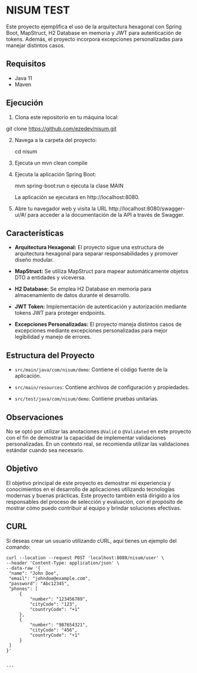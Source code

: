 # NISUM TEST

Este proyecto ejemplifica el uso de la arquitectura hexagonal con Spring Boot, MapStruct, H2 Database en memoria y JWT para autenticación de tokens. Además, el proyecto incorpora excepciones personalizadas para manejar distintos casos.

## Requisitos

- Java 11
- Maven

## Ejecución

1. Clona este repositorio en tu máquina local:

git clone https://github.com/ezedev/nisum.git


2. Navega a la carpeta del proyecto:

    cd nisum
3. Ejecuta un mvn clean compile

3. Ejecuta la aplicación Spring Boot:

    mvn spring-boot:run o ejecuta la clase MAIN

    La aplicación se ejecutará en http://localhost:8080.

4. Abre tu navegador web y visita la URL http://localhost:8080/swagger-ui/#/ para acceder a la documentación de la API a través de Swagger.

## Características

- **Arquitectura Hexagonal:** El proyecto sigue una estructura de arquitectura hexagonal para separar responsabilidades y promover diseño modular.

- **MapStruct:** Se utiliza MapStruct para mapear automáticamente objetos DTO a entidades y viceversa.

- **H2 Database:** Se emplea H2 Database en memoria para almacenamiento de datos durante el desarrollo.

- **JWT Token:** Implementación de autenticación y autorización mediante tokens JWT para proteger endpoints.

- **Excepciones Personalizadas:** El proyecto maneja distintos casos de excepciones mediante excepciones personalizadas para mejor legibilidad y manejo de errores.

## Estructura del Proyecto

- `src/main/java/com/nisum/demo`: Contiene el código fuente de la aplicación.

- `src/main/resources`: Contiene archivos de configuración y propiedades.

- `src/test/java/com/nisum/demo`: Contiene pruebas unitarias.

## Observaciones

No se optó por utilizar las anotaciones `@Valid` o `@Validated` en este proyecto con el fin de demostrar la capacidad de implementar validaciones personalizadas. En un contexto real, se recomienda utilizar las validaciones estándar cuando sea necesario.

## Objetivo

El objetivo principal de este proyecto es demostrar mi experiencia y conocimientos en el desarrollo de aplicaciones utilizando tecnologías modernas y buenas prácticas. Este proyecto también está dirigido a los responsables del proceso de selección y evaluación, con el propósito de mostrar cómo puedo contribuir al equipo y brindar soluciones efectivas.

## CURL
Si deseas crear un usuario utilizando cURL, aquí tienes un ejemplo del comando:

```shell
curl --location --request POST 'localhost:8080/nisum/user' \
--header 'Content-Type: application/json' \
--data-raw '{
 "name": "John Doe",
 "email": "johndoe@example.com",
 "password": "Abc12345",
 "phones": [
     {
         "number": "123456789",
         "cityCode": "123",
         "countryCode": "+1"
     },
     {
         "number": "987654321",
         "cityCode": "456",
         "countryCode": "+1"
     }
 ]
}'


---
